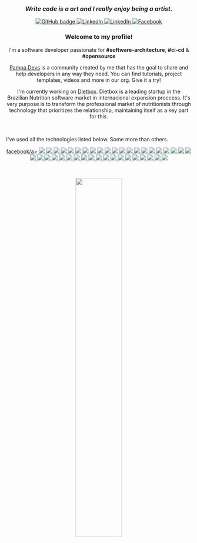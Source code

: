 

<h3 align="center"><i>Write code is a art and I really enjoy being a artist.</i></h3>

<p align="center">
  <a href="https://github.com/felipe-allmeida">
    <img src="https://img.shields.io/badge/-Github-000?style=for-the-badge&logo=Github&logoColor=white&link=https://github.com/felipe-allmeida" alt="GitHub badge" />
  </a>
  <a href="https://www.linkedin.com/in/felipe-allmeida">
    <img src="https://img.shields.io/badge/-LinkedIn-blue?style=for-the-badge&logo=Linkedin&logoColor=white&link=https://www.linkedin.com/in/felipe-allmeida/" alt="LinkedIn" />
  </a>
  <a href="https://www.instagram.com/felipe_allmeida_">
    <img src="https://img.shields.io/badge/-Instagram-C13584?style=for-the-badge&labelColor=C13584&logo=instagram&logoColor=white&link=https://www.instagram.com/felipe_allmeida_/" alt="LinkedIn" />
  </a>
  <a href="https://www.facebook.com/thefelipeallmeida">
    <img src="https://img.shields.io/badge/-Facebook-blue?style=for-the-badge&labelColor=blue&logo=facebook&logoColor=white&link=https://www.facebook.com/thefelipeallmeida/" alt="Facebook" />
  </a>
</p>

<h3 align="center">Welcome to my profile!</h3>
<p align="center">I'm a software developer passionate for <b>#software-architecture</b>, <b>#ci-cd</b> & <b>#opensource</b></p>
<p align="center"><a href="https://github.com/Pampa-Devs">Pampa Devs</a> is a community created by me that has the goal to share and help developers in any way they need. You can find tutorials, project templates, videos and more in our org. Give it a try!</p>  
<p align="center">I'm currently working on <a href="https://dietbox.me/">Dietbox</a>. Dietbox is a leading startup in the Brazilian Nutrition software market in internacional expansion proccess. It's very purpose is to transform the professional market of nutritionists through technology that prioritizes the relationship, maintaining itself as a key part for this.</p>
<br>

<p>I've used all the technologies listed below. Some more than others.</p>

<p align="center">
  <a href="www.facebook.com">facebook/a>
  <img src="https://img.shields.io/badge/-csharp-239120?logo=c%20sharp&logoColor=white" />
  <img src="https://img.shields.io/badge/-Type%20Script-007ACC?logo=typescript&logoColor=white" />
  <img src="https://img.shields.io/badge/-Vue.js-4FC08D?logo=vue-dot-js&logoColor=white" />
  <img src="https://img.shields.io/badge/-Next.js-000000?logo=next-dot-js&logoColor=white" />
  <img src="https://img.shields.io/badge/-JavaScript-F7DF1E?logo=javascript&logoColor=black" />
  <img src="https://img.shields.io/badge/-Microsoft%20Azure-0089D6?logo=microsoftazure&logoColor=white" />
  <img src="https://img.shields.io/badge/-Azure%20Pipelines-2560E0?logo=azurepipelines&logoColor=white" />
  <img src="https://img.shields.io/badge/-Azure%20DevOps-0078D7?logo=azuredevops&logoColor=white" />
  <img src="https://img.shields.io/badge/-Visual%20Studio-5C2D91?logo=visualstudio&logoColor=white" />
  <img src="https://img.shields.io/badge/-Visual%20Studio%20Code-007ACC?logo=visualstudiocode&logoColor=white" />
  <img src="https://img.shields.io/badge/-Git-F05032?logo=git&logoColor=white" />
  <img src="https://img.shields.io/badge/-GitHub-181717?logo=github&logoColor=white" />
  <img src="https://img.shields.io/badge/-GitLab-FCA121?logo=gitlab&logoColor=black" />
  <img src="https://img.shields.io/badge/-GitHub%20Actions-2088FF?logo=githubactions&logoColor=white" />  
  <img src="https://img.shields.io/badge/-NPM-CB3837?logo=npm&logoColor=white" />
  <img src="https://img.shields.io/badge/-YARN-2C8EBB?logo=yarn&logoColor=white" />
  <img src="https://img.shields.io/badge/-NPM-CB3837?logo=npm&logoColor=white" />
  <img src="https://img.shields.io/badge/-Kubernetes-326CE5?logo=kubernetes&logoColor=white" />
  <img src="https://img.shields.io/badge/-Helm-277A9F?logo=helm&logoColor=white" />
  <img src="https://img.shields.io/badge/-Microsoft-666666?logo=microsoft&logoColor=white" />
  <img src="https://img.shields.io/badge/-Angular-DD0031?logo=angular&logoColor=white" />
  <img src="https://img.shields.io/badge/-Microsoft%20Sql%20Server-CC2927?logo=microsoftsqlserver&logoColor=white" />
  <img src="https://img.shields.io/badge/-NPM-CB3837?logo=npm&logoColor=white" />
  <img src="https://img.shields.io/badge/-Terraform-623CE4?logo=terraform&logoColor=white" />
  <img src="https://img.shields.io/badge/-Docker-2496ED?logo=docker&logoColor=white" />
  <img src="https://img.shields.io/badge/-Twilio-F22F46?logo=twilio&logoColor=white" />
  <img src="https://img.shields.io/badge/-Stripe-008CDD?logo=stripe&logoColor=white" />
  <img src="https://img.shields.io/badge/-Google%20Cloud-4285F4?logo=googlecloud&logoColor=white" />
  <img src="https://img.shields.io/badge/-Google%20Play-4285F4?logo=googleplay&logoColor=white" />
  <img src="https://img.shields.io/badge/-Apache%20Kafka-000000?logo=apachekafka&logoColor=white" />
  <img src="https://img.shields.io/badge/-Redis-DC382D?logo=redis&logoColor=white" />
  <img src="https://img.shields.io/badge/-RabbitMQ-FF6600?logo=rabbitmq&logoColor=white" />
  <img src="https://img.shields.io/badge/-MongoDb-47A248?logo=mongodb&logoColor=white" />
  <img src="https://img.shields.io/badge/-Node.js-339933?logo=node-dot-js&logoColor=white" />
  <img src="https://img.shields.io/badge/-Heroku-430098?logo=heroku&logoColor=white" />
  <img src="https://img.shields.io/badge/-NuGet-004880?logo=nuget&logoColor=white" />
  <img src="https://img.shields.io/badge/-Unity-000000?logo=unity&logoColor=white" />
  <img src="https://img.shields.io/badge/-Swagger-85EA2D?logo=swagger&logoColor=white" />
  <img src="https://img.shields.io/badge/-OpenAPI%20Initiative-6BA539?logo=openapiinitiative&logoColor=white" />
  <img src="https://img.shields.io/badge/-MailChimp-FFE01B?logo=mailchimp&logoColor=white" />
</p>

<br>
<p align="center"><img width="50%" src="https://github-readme-stats.vercel.app/api?username=felipe-allmeida&show_icons=true&theme=nightowl" /></p>
